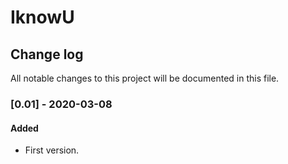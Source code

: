 # IknowU

## Change log

All notable changes to this project will be documented in this file.

### [0.01] - 2020-03-08

#### Added

- First version.
